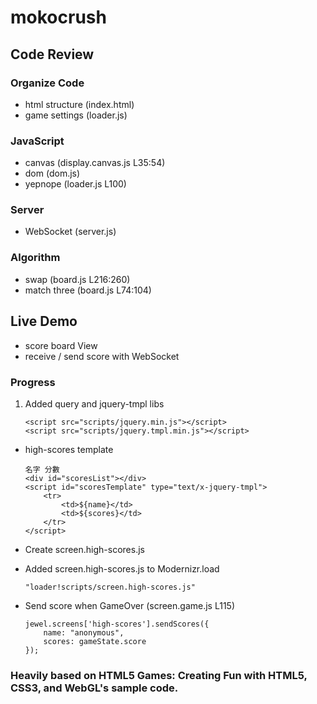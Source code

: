 mokocrush
==========


## Code Review

### Organize Code

* html structure (index.html)
* game settings (loader.js)

### JavaScript

* canvas (display.canvas.js L35:54)
* dom (dom.js)
* yepnope (loader.js L100)

### Server

* WebSocket (server.js)

### Algorithm

* swap (board.js L216:260)
* match three (board.js L74:104)


## Live Demo
	
* score board View
* receive / send score with WebSocket

### Progress

	
1. Added query and jquery-tmpl libs

	```
	<script src="scripts/jquery.min.js"></script>
	<script src="scripts/jquery.tmpl.min.js"></script>
	```

* high-scores template 

	```
	名字 分數
	<div id="scoresList"></div>
	<script id="scoresTemplate" type="text/x-jquery-tmpl">
	    <tr>
    	    <td>${name}</td>
        	<td>${scores}</td>
	    </tr>
	</script>
	```
* Create screen.high-scores.js
* Added screen.high-scores.js to Modernizr.load

	```
	"loader!scripts/screen.high-scores.js"
	```
	
* Send score when GameOver (screen.game.js L115)

	```
	jewel.screens['high-scores'].sendScores({
		name: "anonymous",
		scores: gameState.score
	});
	```

### Heavily based on HTML5 Games: Creating Fun with HTML5, CSS3, and WebGL's sample code.